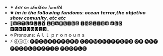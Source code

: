 - ✦ 𝓱𝓲𝓲𝓲 𝓲𝓶 𝓼𝓱𝓪𝓵𝓴𝓲𝓮𝓮 /𝓶𝓪𝓽𝓽𝓱
- ✸ 𝙞𝙢 𝙞𝙣 𝙩𝙝𝙚 𝙛𝙤𝙡𝙡𝙤𝙬𝙞𝙣𝙜 𝙛𝙖𝙣𝙙𝙤𝙢𝙨: 𝙤𝙘𝙚𝙖𝙣 𝙩𝙚𝙧𝙧𝙤𝙧,𝙩𝙝𝙚 𝙤𝙗𝙟𝙚𝙩𝙞𝙫𝙤 𝙨𝙝𝙤𝙬 𝙘𝙤𝙢𝙪𝙣𝙞𝙩𝙮, 𝙚𝙩𝙘 𝙚𝙩𝙘
- 🌱🅰🅲🆃🆄🅰🅻🅻🆈 🅻🅴🅰🆁🅽🅸🅽🅶 🅸🅽🅶🅻🅸🆂🅷 🅰🅽🅳 🅿🅾🆁🆃🆄🅶🆄🅴🆂..
- ꥟ Pronouns: Ａｌｌ ｐｒｏｎｏｕｎｓ
- ⚡ ⓓⓝⓘ: 🅟🅡🅞🅢🅗➊🅟🅟🅔🅡🅢 🅒⓿🅜🅜🅢🅗🅘🅟🅟🅔🅡🅢 🅞🅡 🅐🅝🅨 🅟🅡🅞🅑🅛🅔🅜🅐🅣🅘🅒 🅟🅔🅞🅟🅛🅔

<!---
Lightbulblover/Lightbulblover is a ✨ special ✨ repository because its `README.md` (this file) appears on your GitHub profile.
You can click the Preview link to take a look at your changes.
--->
